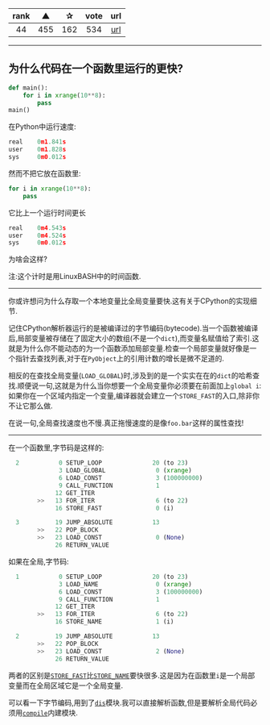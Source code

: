 | rank | ▲ | ✰ | vote | url |
|:-:|:-:|:-:|:-:|:-:|
|  44  |  455 | 162 | 534 | [url](http://stackoverflow.com/questions/11241523/why-does-python-code-run-faster-in-a-function) |

***

## 为什么代码在一个函数里运行的更快?

```python
def main():
    for i in xrange(10**8):
        pass
main()
```

在Python中运行速度:

```python
real    0m1.841s
user    0m1.828s
sys     0m0.012s
```

然而不把它放在函数里:

```python
for i in xrange(10**8):
    pass
```

它比上一个运行时间更长

```python
real    0m4.543s
user    0m4.524s
sys     0m0.012s
```

为啥会这样?

注:这个计时是用LinuxBASH中的时间函数.

***

你或许想问为什么存取一个本地变量比全局变量要快.这有关于CPython的实现细节.

记住CPython解析器运行的是被编译过的字节编码(bytecode).当一个函数被编译后,局部变量被存储在了固定大小的数组(不是一个`dict`),而变量名赋值给了索引.这就是为什么你不能动态的为一个函数添加局部变量.检查一个局部变量就好像是一个指针去查找列表,对于在`PyObject`上的引用计数的增长是微不足道的.

相反的在查找全局变量(`LOAD_GLOBAL`)时,涉及到的是一个实实在在的`dict`的哈希查找.顺便说一句,这就是为什么当你想要一个全局变量你必须要在前面加上`global i`:如果你在一个区域内指定一个变量,编译器就会建立一个`STORE_FAST`的入口,除非你不让它那么做.

在说一句,全局查找速度也不慢.真正拖慢速度的是像`foo.bar`这样的属性查找!

***

在一个函数里,字节码是这样的:

```python
  2           0 SETUP_LOOP              20 (to 23)
              3 LOAD_GLOBAL              0 (xrange)
              6 LOAD_CONST               3 (100000000)
              9 CALL_FUNCTION            1
             12 GET_ITER
        >>   13 FOR_ITER                 6 (to 22)
             16 STORE_FAST               0 (i)

  3          19 JUMP_ABSOLUTE           13
        >>   22 POP_BLOCK
        >>   23 LOAD_CONST               0 (None)
             26 RETURN_VALUE
```

如果在全局,字节码:

```python
  1           0 SETUP_LOOP              20 (to 23)
              3 LOAD_NAME                0 (xrange)
              6 LOAD_CONST               3 (100000000)
              9 CALL_FUNCTION            1
             12 GET_ITER
        >>   13 FOR_ITER                 6 (to 22)
             16 STORE_NAME               1 (i)

  2          19 JUMP_ABSOLUTE           13
        >>   22 POP_BLOCK
        >>   23 LOAD_CONST               2 (None)
             26 RETURN_VALUE
```

两者的区别是[`STORE_FAST`](http://docs.python.org/library/dis.html#opcode-STORE_FAST)比[`STORE_NAME`](http://docs.python.org/library/dis.html#opcode-STORE_NAME)要快很多.这是因为在函数里`i`是一个局部变量而在全局区域它是一个全局变量.

可以看一下字节编码,用到了[`dis`](http://docs.python.org/library/dis.html)模块.我可以直接解析函数,但是要解析全局代码必须用[`compile`](http://docs.python.org/library/functions.html#compile)内建模块.
